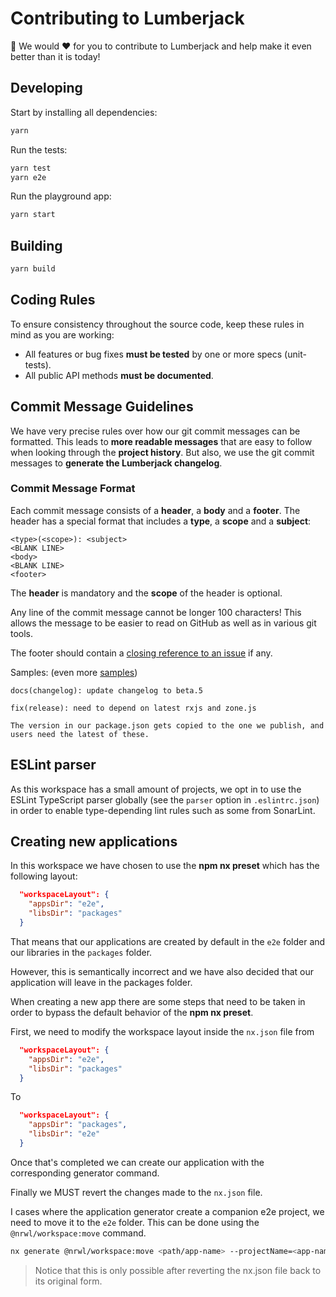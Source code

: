 # Contributing to Lumberjack

🙏 We would ❤️ for you to contribute to Lumberjack and help make it even better than it is today!

## Developing

Start by installing all dependencies:

```bash
yarn
```

Run the tests:

```bash
yarn test
yarn e2e
```

Run the playground app:

```bash
yarn start
```

## Building

```bash
yarn build
```

## <a name="rules"></a> Coding Rules

To ensure consistency throughout the source code, keep these rules in mind as you are working:

- All features or bug fixes **must be tested** by one or more specs (unit-tests).
- All public API methods **must be documented**.

## <a name="commit"></a> Commit Message Guidelines

We have very precise rules over how our git commit messages can be formatted. This leads to **more
readable messages** that are easy to follow when looking through the **project history**. But also,
we use the git commit messages to **generate the Lumberjack changelog**.

### Commit Message Format

Each commit message consists of a **header**, a **body** and a **footer**. The header has a special
format that includes a **type**, a **scope** and a **subject**:

```
<type>(<scope>): <subject>
<BLANK LINE>
<body>
<BLANK LINE>
<footer>
```

The **header** is mandatory and the **scope** of the header is optional.

Any line of the commit message cannot be longer 100 characters! This allows the message to be easier
to read on GitHub as well as in various git tools.

The footer should contain a [closing reference to an issue](https://help.github.com/articles/closing-issues-via-commit-messages/) if any.

Samples: (even more [samples](https://github.com/angular/angular/commits/master))

```
docs(changelog): update changelog to beta.5
```

```
fix(release): need to depend on latest rxjs and zone.js

The version in our package.json gets copied to the one we publish, and users need the latest of these.
```

## ESLint parser

As this workspace has a small amount of projects, we opt in to use the ESLint TypeScript parser globally (see the `parser` option in `.eslintrc.json`) in order to enable type-depending lint rules such as some from SonarLint.

## Creating new applications

In this workspace we have chosen to use the **npm nx preset** which has the following layout:

```json
  "workspaceLayout": {
    "appsDir": "e2e",
    "libsDir": "packages"
  }
```

That means that our applications are created by default in the `e2e` folder and our libraries in the `packages` folder.

However, this is semantically incorrect and we have also decided that our application will leave in the packages folder.

When creating a new app there are some steps that need to be taken in order to bypass the default behavior of the **npm nx preset**.

First, we need to modify the workspace layout inside the `nx.json` file from

```json
  "workspaceLayout": {
    "appsDir": "e2e",
    "libsDir": "packages"
  }
```

To

```json
  "workspaceLayout": {
    "appsDir": "packages",
    "libsDir": "e2e"
  }
```

Once that's completed we can create our application with the corresponding generator command.

Finally we MUST revert the changes made to the `nx.json` file.

I cases where the application generator create a companion e2e project, we need to move it to the `e2e` folder. This can be done using the `@nrwl/workspace:move` command.

```bash
nx generate @nrwl/workspace:move <path/app-name> --projectName=<app-name>
```

> Notice that this is only possible after reverting the nx.json file back to its original form.
